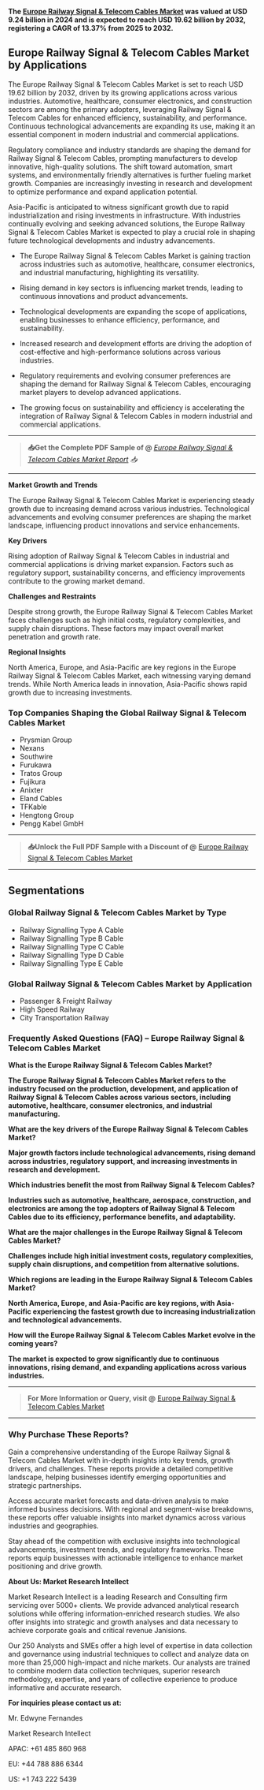 <p><strong>The <a href="https://www.marketresearchintellect.com/download-sample/?rid=996777&amp;utm_source=Pulse-April-Europe&amp;utm_medium=852">Europe Railway Signal & Telecom Cables Market</a> was valued at USD 9.24 billion in 2024 and is expected to reach USD 19.62 billion by 2032, registering a CAGR of 13.37% from 2025 to 2032.</strong></p><h2>Europe Railway Signal & Telecom Cables Market by Applications&nbsp;</h2><p><p>The Europe Railway Signal & Telecom Cables Market is set to reach USD 19.62 billion by 2032, driven by its growing applications across various industries. Automotive, healthcare, consumer electronics, and construction sectors are among the primary adopters, leveraging Railway Signal & Telecom Cables for enhanced efficiency, sustainability, and performance. Continuous technological advancements are expanding its use, making it an essential component in modern industrial and commercial applications.</p><p>Regulatory compliance and industry standards are shaping the demand for Railway Signal & Telecom Cables, prompting manufacturers to develop innovative, high-quality solutions. The shift toward automation, smart systems, and environmentally friendly alternatives is further fueling market growth. Companies are increasingly investing in research and development to optimize performance and expand application potential.</p><p>Asia-Pacific is anticipated to witness significant growth due to rapid industrialization and rising investments in infrastructure. With industries continually evolving and seeking advanced solutions, the Europe Railway Signal & Telecom Cables Market is expected to play a crucial role in shaping future technological developments and industry advancements.</p></p><ul><li><p>The Europe Railway Signal & Telecom Cables Market is gaining traction across industries such as automotive, healthcare, consumer electronics, and industrial manufacturing, highlighting its versatility.</p></li><li><p>Rising demand in key sectors is influencing market trends, leading to continuous innovations and product advancements.</p></li><li><p>Technological developments are expanding the scope of applications, enabling businesses to enhance efficiency, performance, and sustainability.</p></li><li><p>Increased research and development efforts are driving the adoption of cost-effective and high-performance solutions across various industries.</p></li><li><p>Regulatory requirements and evolving consumer preferences are shaping the demand for Railway Signal & Telecom Cables, encouraging market players to develop advanced applications.</p></li><li><p>The growing focus on sustainability and efficiency is accelerating the integration of Railway Signal & Telecom Cables in modern industrial and commercial applications.</p></li></ul><hr /><blockquote><p><strong><span class="font-[700]">📥Get the Complete PDF Sample of @ </span></strong><em><span class="font-[700]"><a href="https://www.marketresearchintellect.com/download-sample/?rid=996777&amp;utm_source=Pulse-April-Europe&amp;utm_medium=852" target="_blank" data-tracking-control-name="article-ssr-frontend-pulse_little-text-block" data-tracking-will-navigate="" data-test-link="">Europe Railway Signal & Telecom Cables Market Report</a>&nbsp;📥</span></em></p></blockquote><hr /><p class="" data-start="77" data-end="360"><strong data-start="77" data-end="105">Market Growth and Trends</strong></p><p class="" data-start="77" data-end="360">The Europe Railway Signal & Telecom Cables Market is experiencing steady growth due to increasing demand across various industries. Technological advancements and evolving consumer preferences are shaping the market landscape, influencing product innovations and service enhancements.</p><p class="" data-start="362" data-end="606"><strong data-start="362" data-end="377">Key Drivers</strong></p><p class="" data-start="362" data-end="606">Rising adoption of Railway Signal & Telecom Cables in industrial and commercial applications is driving market expansion. Factors such as regulatory support, sustainability concerns, and efficiency improvements contribute to the growing market demand.</p><p class="" data-start="608" data-end="849"><strong data-start="608" data-end="637">Challenges and Restraints</strong></p><p class="" data-start="608" data-end="849">Despite strong growth, the Europe Railway Signal & Telecom Cables Market faces challenges such as high initial costs, regulatory complexities, and supply chain disruptions. These factors may impact overall market penetration and growth rate.</p><p class="" data-start="851" data-end="1095"><strong data-start="851" data-end="872">Regional Insights</strong></p><p class="" data-start="851" data-end="1095">North America, Europe, and Asia-Pacific are key regions in the Europe Railway Signal & Telecom Cables Market, each witnessing varying demand trends. While North America leads in innovation, Asia-Pacific shows rapid growth due to increasing investments.</p><p><h3>Top Companies Shaping the Global Railway Signal & Telecom Cables Market </h3><ul><li>Prysmian Group</li><li>Nexans</li><li>Southwire</li><li>Furukawa</li><li>Tratos Group</li><li>Fujikura</li><li>Anixter</li><li>Eland Cables</li><li>TFKable</li><li>Hengtong Group</li><li>Pengg Kabel GmbH</li></ul></p><hr /><blockquote><p><strong>📥Unlock the Full PDF Sample with a Discount of @</strong> <a href="https://www.marketresearchintellect.com/ask-for-discount/?rid=996777&amp;utm_source=Pulse-April-Europe&amp;utm_medium=852">Europe Railway Signal & Telecom Cables Market</a></p></blockquote><hr /><p><h2>Segmentations</h2><h3>Global Railway Signal & Telecom Cables Market by Type</h3><ul><li>Railway Signalling Type A Cable</li><li>Railway Signalling Type B Cable</li><li>Railway Signalling Type C Cable</li><li>Railway Signalling Type D Cable</li><li>Railway Signalling Type E Cable</li></ul><h3>Global Railway Signal & Telecom Cables Market by Application</h3><ul><li>Passenger & Freight Railway</li><li>High Speed Railway</li><li>City Transportation Railway</li></ul></p><h3><strong>Frequently Asked Questions (FAQ) &ndash; Europe Railway Signal & Telecom Cables Market</strong></h3><p><strong>What is the Europe Railway Signal & Telecom Cables Market?</strong></p><p><strong>The Europe Railway Signal & Telecom Cables Market refers to the industry focused on the production, development, and application of Railway Signal & Telecom Cables across various sectors, including automotive, healthcare, consumer electronics, and industrial manufacturing.</strong></p><p><strong>What are the key drivers of the Europe Railway Signal & Telecom Cables Market?</strong></p><p><strong>Major growth factors include technological advancements, rising demand across industries, regulatory support, and increasing investments in research and development.</strong></p><p><strong>Which industries benefit the most from Railway Signal & Telecom Cables?</strong></p><p><strong>Industries such as automotive, healthcare, aerospace, construction, and electronics are among the top adopters of Railway Signal & Telecom Cables due to its efficiency, performance benefits, and adaptability.</strong></p><p><strong>What are the major challenges in the Europe Railway Signal & Telecom Cables Market?</strong></p><p><strong>Challenges include high initial investment costs, regulatory complexities, supply chain disruptions, and competition from alternative solutions.</strong></p><p><strong>Which regions are leading in the Europe Railway Signal & Telecom Cables Market?</strong></p><p><strong>North America, Europe, and Asia-Pacific are key regions, with Asia-Pacific experiencing the fastest growth due to increasing industrialization and technological advancements.</strong></p><p><strong>How will the Europe Railway Signal & Telecom Cables Market evolve in the coming years?</strong></p><p><strong>The market is expected to grow significantly due to continuous innovations, rising demand, and expanding applications across various industries.</strong></p><hr /><blockquote><p><span class="font-[700]"><strong>For More Information or Query, visit&nbsp;@</strong>&nbsp;</span><span class="font-[700]"><a href="https://www.marketresearchintellect.com/product/global-railway-signal-telecom-cables-market/?utm_source=Linkedin&utm_medium=852" target="_blank" data-tracking-control-name="article-ssr-frontend-pulse_little-text-block" data-tracking-will-navigate="" data-test-link="">Europe Railway Signal & Telecom Cables Market</a></span></p></blockquote><hr /><h3><strong data-start="0" data-end="31">Why Purchase These Reports?</strong></h3><p class="" data-start="35" data-end="297">Gain a comprehensive understanding of the Europe Railway Signal & Telecom Cables Market with in-depth insights into key trends, growth drivers, and challenges. These reports provide a detailed competitive landscape, helping businesses identify emerging opportunities and strategic partnerships.</p><p class="" data-start="299" data-end="540">Access accurate market forecasts and data-driven analysis to make informed business decisions. With regional and segment-wise breakdowns, these reports offer valuable insights into market dynamics across various industries and geographies.</p><p class="" data-start="542" data-end="784">Stay ahead of the competition with exclusive insights into technological advancements, investment trends, and regulatory frameworks. These reports equip businesses with actionable intelligence to enhance market positioning and drive growth.</p><p><strong><span class="font-[700]">About Us: Market Research Intellect</span></strong></p><p><span class="">Market Research Intellect is a leading Research and Consulting firm servicing over 5000+ clients. We provide advanced analytical research solutions while offering information-enriched research studies.&nbsp;</span>We also offer insights into strategic and growth analyses and data necessary to achieve corporate goals and critical revenue Janisions.</p><p><span class="">Our 250 Analysts and SMEs offer a high level of expertise in data collection and governance using industrial techniques to collect and analyze data on more than 25,000 high-impact and niche markets. Our analysts are trained to combine modern data collection techniques, superior research methodology, expertise, and years of collective experience to produce informative and accurate research.</span></p><p><strong>For inquiries please contact us at:</strong></p><p>Mr. Edwyne Fernandes</p><p>Market Research Intellect</p><p>APAC: +61 485 860 968</p><p>EU: +44 788 886 6344</p><p>US: +1 743 222 5439</p>